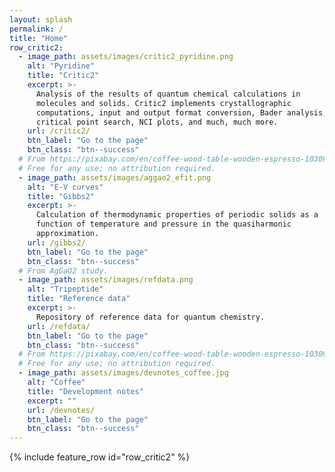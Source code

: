 ```yaml
---
layout: splash
permalink: /
title: "Home"
row_critic2:
  - image_path: assets/images/critic2_pyridine.png
    alt: "Pyridine"
    title: "Critic2"
    excerpt: >-
      Analysis of the results of quantum chemical calculations in
      molecules and solids. Critic2 implements crystallographic
      computations, input and output format conversion, Bader analysis,
      critical point search, NCI plots, and much, much more.
    url: /critic2/
    btn_label: "Go to the page"
    btn_class: "btn--success"
  # From https://pixabay.com/en/coffee-wood-table-wooden-espresso-1030971/
  # Free for any use; no attribution required.
  - image_path: assets/images/aggao2_efit.png
    alt: "E-V curves"
    title: "Gibbs2"
    excerpt: >-
      Calculation of thermodynamic properties of periodic solids as a
      function of temperature and pressure in the quasiharmonic
      approximation.
    url: /gibbs2/
    btn_label: "Go to the page"
    btn_class: "btn--success"
  # From AgGaO2 study.
  - image_path: assets/images/refdata.png
    alt: "Tripeptide"
    title: "Reference data"
    excerpt: >-
      Repository of reference data for quantum chemistry.
    url: /refdata/
    btn_label: "Go to the page"
    btn_class: "btn--success"
  # From https://pixabay.com/en/coffee-wood-table-wooden-espresso-1030971/
  # Free for any use; no attribution required.
  - image_path: assets/images/devnotes_coffee.jpg 
    alt: "Coffee"
    title: "Development notes"
    excerpt: ""
    url: /devnotes/
    btn_label: "Go to the page"
    btn_class: "btn--success"
---
```


{% include feature_row id="row_critic2" %}

